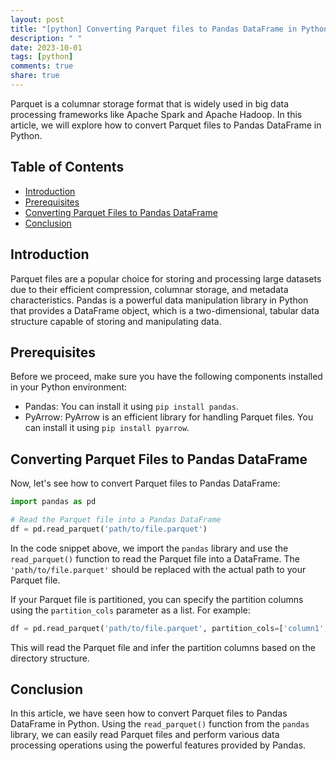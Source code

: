 ```yaml
---
layout: post
title: "[python] Converting Parquet files to Pandas DataFrame in Python"
description: " "
date: 2023-10-01
tags: [python]
comments: true
share: true
---
```


Parquet is a columnar storage format that is widely used in big data processing frameworks like Apache Spark and Apache Hadoop. In this article, we will explore how to convert Parquet files to Pandas DataFrame in Python.

## Table of Contents
- [Introduction](#introduction)
- [Prerequisites](#prerequisites)
- [Converting Parquet Files to Pandas DataFrame](#converting-parquet-files-to-pandas-dataframe)
- [Conclusion](#conclusion)

## Introduction
Parquet files are a popular choice for storing and processing large datasets due to their efficient compression, columnar storage, and metadata characteristics. Pandas is a powerful data manipulation library in Python that provides a DataFrame object, which is a two-dimensional, tabular data structure capable of storing and manipulating data.

## Prerequisites
Before we proceed, make sure you have the following components installed in your Python environment:
- Pandas: You can install it using `pip install pandas`.
- PyArrow: PyArrow is an efficient library for handling Parquet files. You can install it using `pip install pyarrow`.

## Converting Parquet Files to Pandas DataFrame
Now, let's see how to convert Parquet files to Pandas DataFrame:

```python
import pandas as pd

# Read the Parquet file into a Pandas DataFrame
df = pd.read_parquet('path/to/file.parquet')
```

In the code snippet above, we import the `pandas` library and use the `read_parquet()` function to read the Parquet file into a DataFrame. The `'path/to/file.parquet'` should be replaced with the actual path to your Parquet file.

If your Parquet file is partitioned, you can specify the partition columns using the `partition_cols` parameter as a list. For example:

```python
df = pd.read_parquet('path/to/file.parquet', partition_cols=['column1', 'column2'])
```

This will read the Parquet file and infer the partition columns based on the directory structure.

## Conclusion
In this article, we have seen how to convert Parquet files to Pandas DataFrame in Python. Using the `read_parquet()` function from the `pandas` library, we can easily read Parquet files and perform various data processing operations using the powerful features provided by Pandas.